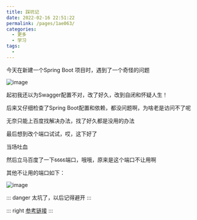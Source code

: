 ```yaml
---
title: 踩坑记
date: 2022-02-16 22:51:22
permalink: /pages/1ae063/
categories:
  - 更多
  - 学习
tags:
  - 
---
```

<Boxx/>

今天在新建一个Spring Boot 项目时，遇到了一个奇怪的问题

![image](https://cdn.jsdelivr.net/gh/Ldi123/my-image@master/博客插图/image.6sjvo5797h00.webp)

起初我还以为Swagger配置不对，改了好久，改到自闭和怀疑人生！

后来又仔细检查了Spring Boot配置和依赖，都没问题啊，为啥老是访问不了呢

无奈只能上百度找解决办法，找了好久都是没用的办法

最后想到改个端口试试，哎，这下好了

当场吐血

然后立马百度了一下`6666`端口，哦哦，原来是这个端口不让用啊

其他不让用的端口如下：

![image](https://cdn.jsdelivr.net/gh/Ldi123/my-image@master/博客插图/image.32vcpkx31oy0.webp)

::: danger
太坑了，以后记得避开
:::

::: right
  [参考链接](https://blog.csdn.net/qq_35080796/article/details/105273384)
:::
